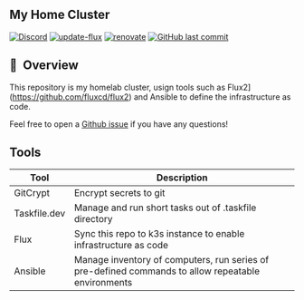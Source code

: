 ## My Home Cluster
[![Discord](https://img.shields.io/badge/discord-chat-7289DA.svg?maxAge=60&style=flat-square)](https://discord.gg/7PbmHRK)     [![update-flux](https://github.com/Truxnell/home-cluster/actions/workflows/flux.yaml/badge.svg)](https://github.com/Truxnell/home-cluster/actions/workflows/flux.yaml)     [![renovate](https://github.com/Truxnell/home-cluster/actions/workflows/renovate.yaml/badge.svg)](https://github.com/Truxnell/home-cluster/actions/workflows/renovate.yaml)     [![GitHub last commit](https://img.shields.io/github/last-commit/Truxnell/home-cluster?color=purple&style=flat-square)](https://github.com/billimek/k8s-gitops/commits/main)
## :book:&nbsp; Overview

This repository is my homelab cluster, usign tools such as Flux2](https://github.com/fluxcd/flux2) and Ansible to define the infrastructure as code.

Feel free to open a [Github issue](https://github.com/Truxnell/home-cluster/issues/new) if you have any questions!

## Tools
| Tool | Description |  
|---|---|
| GitCrypt | Encrypt secrets to git |
| Taskfile.dev | Manage and run short tasks out of .taskfile directory |
| Flux | Sync this repo to k3s instance to enable infrastructure as code |
| Ansible | Manage inventory of computers, run series of pre-defined commands to allow repeatable environments |


